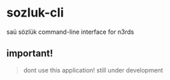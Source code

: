 # sozluk-cli
saü sözlük command-line interface for n3rds

## important!

> dont use this application! still under development